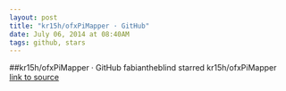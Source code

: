 ```yaml
---
layout: post
title: "kr15h/ofxPiMapper · GitHub"
date: July 06, 2014 at 08:40AM
tags: github, stars
---
```

##kr15h/ofxPiMapper · GitHub
fabiantheblind starred kr15h/ofxPiMapper
[link to source](http://ift.tt/1pNgUS0) 
